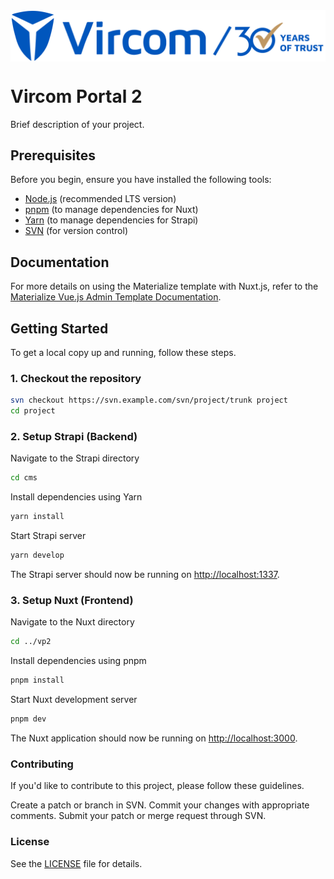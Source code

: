 <img src="./vp2/assets/images/png/vircom.png" alt="Djangii logo" style="display: block; margin: 0 auto"/>

# Vircom Portal 2

Brief description of your project.

## Prerequisites

Before you begin, ensure you have installed the following tools:
- [Node.js](https://nodejs.org/) (recommended LTS version)
- [pnpm](https://pnpm.io/) (to manage dependencies for Nuxt)
- [Yarn](https://yarnpkg.com/) (to manage dependencies for Strapi)
- [SVN](https://subversion.apache.org/) (for version control)

## Documentation

For more details on using the Materialize template with Nuxt.js, refer to the [Materialize Vue.js Admin Template Documentation](https://demos.pixinvent.com/materialize-vuejs-admin-template/documentation/).

## Getting Started

To get a local copy up and running, follow these steps.

### 1. Checkout the repository

```bash
svn checkout https://svn.example.com/svn/project/trunk project
cd project
```

### 2. Setup Strapi (Backend)

Navigate to the Strapi directory

```bash
cd cms
```
Install dependencies using Yarn

```bash
yarn install
```

Start Strapi server

```bash
yarn develop
```

The Strapi server should now be running on [http://localhost:1337](http://localhost:1337).

### 3. Setup Nuxt (Frontend)

Navigate to the Nuxt directory

```bash
cd ../vp2
```

Install dependencies using pnpm

```bash
pnpm install
```

Start Nuxt development server

```bash
pnpm dev
```

The Nuxt application should now be running on [http://localhost:3000](http://localhost:3000).

### Contributing
If you'd like to contribute to this project, please follow these guidelines.

Create a patch or branch in SVN.
Commit your changes with appropriate comments.
Submit your patch or merge request through SVN.

### License
See the [LICENSE](./LICENSE) file for details.
